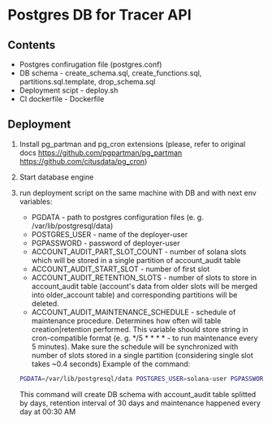 # Postgres DB for Tracer API

## Contents

- Postgres confirugation file (postgres.conf)
- DB schema - create_schema.sql, create_functions.sql, partitions.sql.template, drop_schema.sql
- Deployment scipt - deploy.sh
- CI dockerfile - Dockerfile

## Deployment

1. Install pg_partman and pg_cron extensions (please, refer to original docs https://github.com/pgpartman/pg_partman https://github.com/citusdata/pg_cron)
2. Start database engine
3. run deployment script on the same machine with DB and with next env variables:
   - PGDATA - path to postgres configuration files (e. g. /var/lib/postgresql/data)
   - POSTGRES_USER - name of the deployer-user
   - PGPASSWORD - password of deployer-user
   - ACCOUNT_AUDIT_PART_SLOT_COUNT - number of solana slots which will be stored in a single partition of account_audit table
   - ACCOUNT_AUDIT_START_SLOT - number of first slot
   - ACCOUNT_AUDIT_RETENTION_SLOTS - number of slots to store in account_audit table (account's data from older slots will be merged into older_account table) and corresponding partitions will be deleted.
   - ACCOUNT_AUDIT_MAINTENANCE_SCHEDULE - schedule of maintenance procedure. Determines how often will table creation|retention performed. This variable should store string in cron-compatible format (e. g. */5 * * * * - to run maintenance every 5 minutes). Make sure the schedule will be synchronized with number of slots stored in a single partition (considering single slot takes ~0.4 seconds)
   Example of the command:
   
   ```bash
   PGDATA=/var/lib/postgresql/data POSTGRES_USER=solana-user PGPASSWORD=solana-pass ACCOUNT_AUDIT_PART_SLOT_COUNT=216000 ACCOUNT_AUDIT_START_SLOT=0 ACCOUNT_AUDIT_RETENTION_SLOTS=6480000 ACCOUNT_AUDIT_MAINTENANCE_SCHEDULE="30 0 * * */1"./deploy.sh
   ```
   This command will create DB schema with account_audit table splitted by days, retention interval of 30 days and maintenance happened every day at 00:30 AM 

